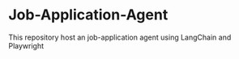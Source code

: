 # Job-Application-Agent
This repository host an job-application agent using LangChain and Playwright
